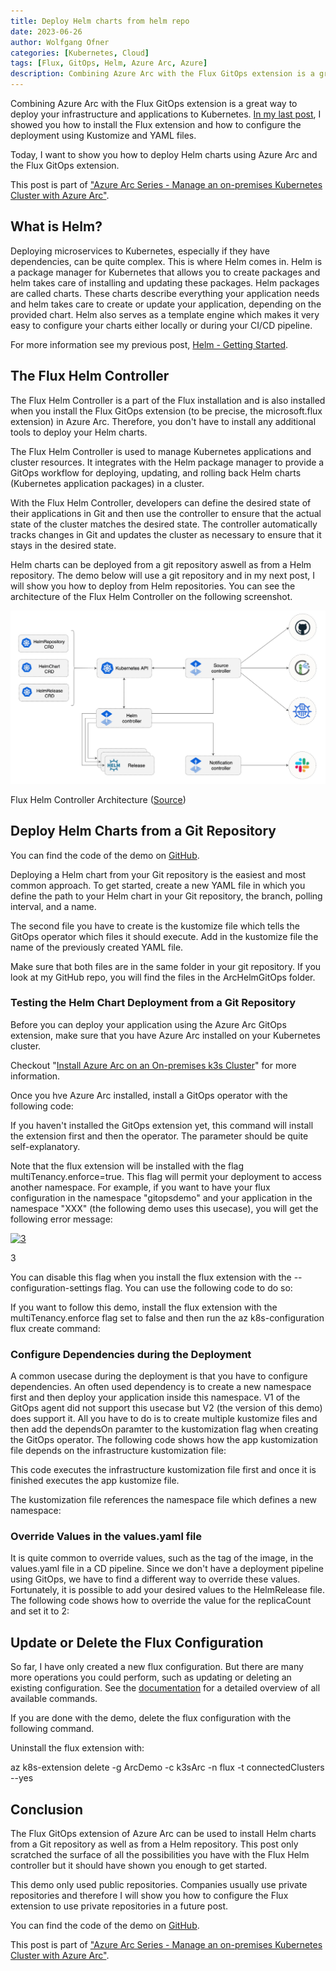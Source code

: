 ```yaml
---
title: Deploy Helm charts from helm repo
date: 2023-06-26
author: Wolfgang Ofner
categories: [Kubernetes, Cloud]
tags: [Flux, GitOps, Helm, Azure Arc, Azure]
description: Combining Azure Arc with the Flux GitOps extension is a great way to deploy your infrastructure and applications with Helm charts to Kubernetes.
---
```


Combining Azure Arc with the Flux GitOps extension is a great way to deploy your infrastructure and applications to Kubernetes. [In my last post](/securely-deploy-application-azure-arc-with-flux-gitops), I showed you how to install the Flux extension and how to configure the deployment using Kustomize and YAML files.

Today, I want to show you how to deploy Helm charts using Azure Arc and the Flux GitOps extension.

This post is part of ["Azure Arc Series - Manage an on-premises Kubernetes Cluster with Azure Arc"](/manage-on-premises-kubernetes-with-azure-arc).

## What is Helm?

Deploying microservices to Kubernetes, especially if they have dependencies, can be quite complex. This is where Helm comes in. Helm is a package manager for Kubernetes that allows you to create packages and helm takes care of installing and updating these packages. Helm packages are called charts. These charts describe everything your application needs and helm takes care to create or update your application, depending on the provided chart. Helm also serves as a template engine which makes it very easy to configure your charts either locally or during your CI/CD pipeline.

For more information see my previous post, [Helm - Getting Started](/helm-getting-started).

## The Flux Helm Controller

The Flux Helm Controller is a part of the Flux installation and is also installed when you install the Flux GitOps extension (to be precise, the microsoft.flux extension) in Azure Arc. Therefore, you don't have to install any additional tools to deploy your Helm charts.

The Flux Helm Controller is used to manage Kubernetes applications and cluster resources. It integrates with the Helm package manager to provide a GitOps workflow for deploying, updating, and rolling back Helm charts (Kubernetes application packages) in a cluster.

With the Flux Helm Controller, developers can define the desired state of their applications in Git and then use the controller to ensure that the actual state of the cluster matches the desired state. The controller automatically tracks changes in Git and updates the cluster as necessary to ensure that it stays in the desired state.

Helm charts can be deployed from a git repository aswell as from a Helm repository. The demo below will use a git repository and in my next post, I will show you how to deploy from Helm repositories. You can see the architecture of the Flux Helm Controller on the following screenshot.

<div class="col-12 col-sm-10 aligncenter">
  <a href="/assets/img/posts/2023/06/Flux-Helm-Controller-Architecture.jpg"><img loading="lazy" src="/assets/img/posts/2023/06/Flux-Helm-Controller-Architecture.jpg" alt="Flux Helm Controller Architecture" /></a>
  
  <p>
   Flux Helm Controller Architecture (<a href="https://fluxcd.io/flux/components/helm" target="_blank" rel="noopener noreferrer">Source</a>)
  </p>
</div>

## Deploy Helm Charts from a Git Repository

You can find the code of the demo on <a href="https://github.com/WolfgangOfner/AzureArc" target="_blank" rel="noopener noreferrer">GitHub</a>.

Deploying a Helm chart from your Git repository is the easiest and most common approach. To get started, create a new YAML file in which you define the path to your Helm chart in your Git repository, the branch, polling interval, and a name.

<script src="https://gist.github.com/WolfgangOfner/c38f5fb56e201126b56ceae94ce9e069.js"></script>

The second file you have to create is the kustomize file which tells the GitOps operator which files it should execute. Add in the kustomize file the name of the previously created YAML file.

<script src="https://gist.github.com/WolfgangOfner/7a20ec68184195f6d1d333a21a5cc8c9.js"></script>

Make sure that both files are in the same folder in your git repository. If you look at my GitHub repo, you will find the files in the ArcHelmGitOps folder.

### Testing the Helm Chart Deployment from a Git Repository

Before you can deploy your application using the Azure Arc GitOps extension, make sure that you have Azure Arc installed on your Kubernetes cluster. 

<script src="https://gist.github.com/WolfgangOfner/ae380c941cadbf525751baf148fef436.js"></script>

Checkout "[Install Azure Arc on an On-premises k3s Cluster](/install-azure-arc-on-premises-k3s-cluster)" for more information.

Once you hve Azure Arc installed, install a GitOps operator with the following code:

<script src="https://gist.github.com/WolfgangOfner/1e4254cb3019dce0cb025b960708a6c2.js"></script>

If you haven't installed the GitOps extension yet, this command will install the extension first and then the operator. The parameter should be quite self-explanatory. 



Note that the flux extension will be installed with the flag multiTenancy.enforce=true. This flag will permit your deployment to access another namespace. For example, if you want to have your flux configuration in the namespace "gitopsdemo" and your application in the namespace "XXX" (the following demo uses this usecase), you will get the following error message:

<div class="col-12 col-sm-10 aligncenter">
  <a href="/assets/img/posts/2023/06/3.jpg"><img loading="lazy" src="/assets/img/posts/2023/06/3.jpg" alt="3" /></a>
  
  <p>
   3
  </p>
</div>

You can disable this flag when you install the flux extension with the --configuration-settings flag. You can use the following code to do so:

<script src="https://gist.github.com/WolfgangOfner/cafe3df05d3c92cac5dd67a625b56a82.js"></script>

If you want to follow this demo, install the flux extension with the multiTenancy.enforce flag set to false and then run the az k8s-configuration flux create command:

### Configure Dependencies during the Deployment

A common usecase during the deployment is that you have to configure dependencies. An often used dependency is to create a new namespace first and then deploy your application inside this namespace. V1 of the GitOps agent did not support this usecase but V2 (the version of this demo) does support it. All you have to do is to create multiple kustomize files and then add the dependsOn paramter to the kustomization flag when creating the GitOps operator. The following code shows how the app kustomization file depends on the infrastructure kustomization file:

<script src="https://gist.github.com/WolfgangOfner/be16e7720f2e358d75efa81f82f90d14.js"></script>

This code executes the infrastructure kustomization file first and once it is finished executes the app kustomize file.

The kustomization file references the namespace file which defines a new namespace:

<script src="https://gist.github.com/WolfgangOfner/e7f10990f6a74122fa5dcbe3aa426d73.js"></script>

### Override Values in the values.yaml file

It is quite common to override values, such as the tag of the image, in the values.yaml file in a CD pipeline. Since we don't have a deployment pipeline using GitOps, we have to find a different way to override these values. Fortunately, it is possible to add your desired values to the HelmRelease file. The following code shows how to override the value for the replicaCount and set it to 2:

<script src="https://gist.github.com/WolfgangOfner/d0f3eb51ea65ff223147abc956165315.js"></script>

## Update or Delete the Flux Configuration

So far, I have only created a new flux configuration. But there are many more operations you could perform, such as updating or deleting an existing configuration. See the <a href="https://learn.microsoft.com/en-us/cli/azure/k8s-configuration/flux?view=azure-cli-latest" target="_blank" rel="noopener noreferrer">documentation</a> for a detailed overview of all available commands. 

If you are done with the demo, delete the flux configuration with the following command.

<script src="https://gist.github.com/WolfgangOfner/1c624b1e026e698ab991f1d52c25f9fb.js"></script>

Uninstall the flux extension with:

az k8s-extension delete -g ArcDemo -c k3sArc -n flux -t connectedClusters --yes

## Conclusion

The Flux GitOps extension of Azure Arc can be used to install Helm charts from a Git repository as well as from a Helm repository. This post only scratched the surface of all the possibilities you have with the Flux Helm controller but it should have shown you enough to get started.

This demo only used public repositories. Companies usually use private repositories and therefore I will show you how to configure the Flux extension to use private repositories in a future post.

You can find the code of the demo on <a href="https://github.com/WolfgangOfner/AzureArc" target="_blank" rel="noopener noreferrer">GitHub</a>.

This post is part of ["Azure Arc Series - Manage an on-premises Kubernetes Cluster with Azure Arc"](/manage-on-premises-kubernetes-with-azure-arc).
